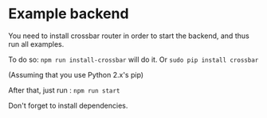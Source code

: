 Example backend
===============

You need to install crossbar router in order to start the backend, and thus run all examples.

To do so: `npm run install-crossbar` will do it.
Or `sudo pip install crossbar`

(Assuming that you use Python 2.x's pip)

After that, just run : `npm run start`

Don't forget to install dependencies.
